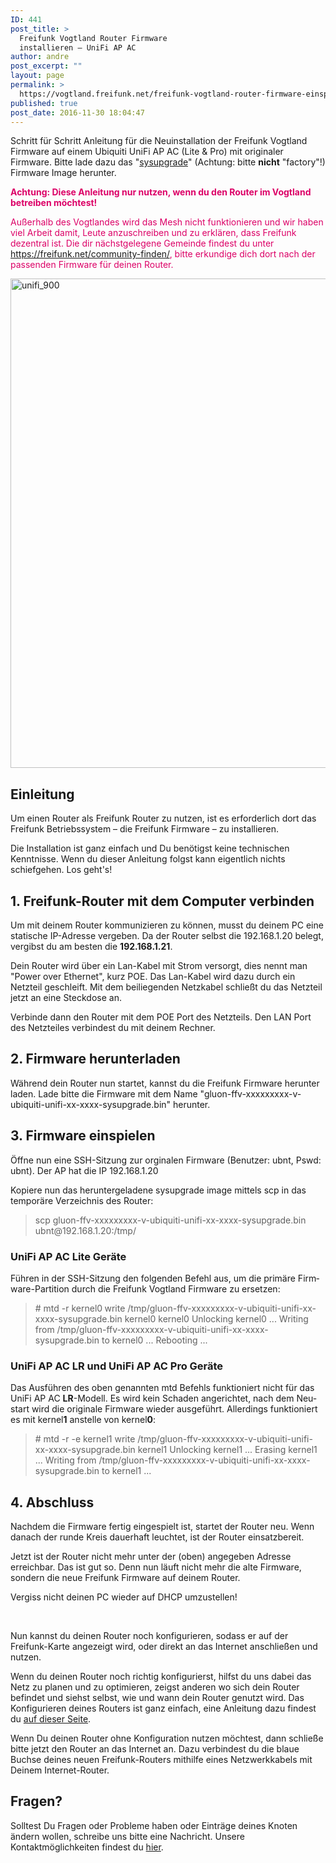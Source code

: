 ```yaml
---
ID: 441
post_title: >
  Freifunk Vogtland Router Firmware
  installieren – UniFi AP AC
author: andre
post_excerpt: ""
layout: page
permalink: >
  https://vogtland.freifunk.net/freifunk-vogtland-router-firmware-einspielen-2/
published: true
post_date: 2016-11-30 18:04:47
---
```

Schritt für Schritt Anleitung für die Neuinstallation der Freifunk Vogtland Firmware auf einem Ubiquiti <span class="itemreviewed fn">UniFi AP AC (Lite &amp; Pro) mit originaler Firmware. Bitte lade dazu das "<a href="http://firmware.freifunk-vogtland.net/firmware/stable/sysupgrade/" target="_blank" rel="noopener">sysupgrade</a>" (Achtung: bitte <strong>nicht</strong> "factory"!) Firmware Image herunter.
</span>

<span style="color: #dc0067;"><strong>Achtung: Diese Anleitung nur nutzen, wenn du den Router im Vogtland betreiben möchtest!</strong></span>

<span style="color: #dc0067;">Außerhalb des Vogtlandes wird das Mesh nicht funktionieren und wir haben viel Arbeit damit, Leute anzuschreiben und zu erklären, dass Freifunk dezentral ist. Die dir nächstgelegene Gemeinde findest du unter <a style="color: #dc0067;" href="https://freifunk.net/community-finden/">https://freifunk.net/community-finden/</a>, bitte erkundige dich dort nach der passenden Firmware für deinen Router.</span>

<img class="so-widget-image" title="unifi_900" src="http://freifunk-vogtland.net/wordpress/wp-content/uploads/2016/12/UniFi_900.png" srcset="http://freifunk-vogtland.net/wordpress/wp-content/uploads/2016/12/UniFi_900.png 900w, http://freifunk-vogtland.net/wordpress/wp-content/uploads/2016/12/UniFi_900-300x261.png 300w, http://freifunk-vogtland.net/wordpress/wp-content/uploads/2016/12/UniFi_900-768x668.png 768w" width="900" height="783" />
<h2>Einleitung</h2>
Um einen Router als Freifunk Router zu nutzen, ist es erforderlich dort das Freifunk Betriebssystem – die Freifunk Firmware – zu installieren.

Die Installation ist ganz einfach und Du benötigst keine technischen Kenntnisse. Wenn du dieser Anleitung folgst kann eigentlich nichts schiefgehen. Los geht's!
<h2>1. Freifunk-Router mit dem Computer verbinden</h2>
Um mit deinem Router kommunizieren zu können, musst du deinem PC eine statische IP-Adresse vergeben. Da der Router selbst die 192.168.1.20 belegt, vergibst du am besten die <strong>192.168.1.21</strong>.

Dein Router wird über ein Lan-Kabel mit Strom versorgt, dies nennt man "Power over Ethernet", kurz POE. Das Lan-Kabel wird dazu durch ein Netzteil geschleift. Mit dem beiliegenden Netzkabel schließt du das Netzteil jetzt an eine Steckdose an.

Verbinde dann den Router mit dem POE Port des Netzteils. Den LAN Port des Netzteiles verbindest du mit deinem Rechner.
<h2>2. Firmware herunterladen</h2>
Während dein Router nun startet, kannst du die Freifunk Firmware herunter laden. Lade bitte die Firmware mit dem Name "gluon-ffv-xxxxxxxxx-v-ubiquiti-unifi-xx-xxxx-sysupgrade.bin" herunter.
<h2>3. Firmware einspielen</h2>
<span id="result_box" class="" lang="de"><span class="">Öffne nun eine SSH-Sitzung zur orginalen Firmware (Benutzer: ubnt, Pswd: ubnt).</span> D<span class="">er AP hat die IP 192.168.1.20</span></span>

Kopiere nun das heruntergeladene sysupgrade image mittels scp in das temporäre Verzeichnis des Router:
<blockquote>
<p class="code">scp gluon-ffv-xxxxxxxxx-v-ubiquiti-unifi-xx-xxxx-sysupgrade.bin ubnt@192.168.1.20:/tmp/</p>
</blockquote>
<h3 id="unifi_ap_ac_lite_devices">UniFi AP AC Lite Geräte</h3>
<span id="result_box" class="" lang="de"><span class="">Führen in der SSH-Sitzung den folgenden Befehl aus, um die primäre Firmware-Partition durch die Freifunk Vogtland Firmware zu ersetzen:</span></span>
<blockquote>
<p class="code"># mtd -r kernel0<strong> </strong>write /tmp/gluon-ffv-xxxxxxxxx-v-ubiquiti-unifi-xx-xxxx-sysupgrade.bin kernel0
kernel0 Unlocking kernel0 ... Writing from /tmp/gluon-ffv-xxxxxxxxx-v-ubiquiti-unifi-xx-xxxx-sysupgrade.bin to kernel0 ... Rebooting ...</p>
</blockquote>
<h3 class="code">UniFi AP AC LR und UniFi AP AC Pro Geräte</h3>
<p class="code"><span id="result_box" class="" lang="de">Das Ausführen des oben genannten mtd Befehls funktioniert nicht für das UniFi AP AC <strong>LR</strong>-Modell. Es wird kein Schaden angerichtet, nach dem Neustart wird die originale Firmware wieder ausgeführt. <span class="">Allerdings funktioniert es mit kernel<strong>1</strong> anstelle von kernel<strong>0</strong>:
</span></span></p>

<blockquote>
<p class="code"># mtd -r -e kernel1 write /tmp/gluon-ffv-xxxxxxxxx-v-ubiquiti-unifi-xx-xxxx-sysupgrade.bin kernel1
Unlocking kernel1 ... Erasing kernel1 ... Writing from /tmp/gluon-ffv-xxxxxxxxx-v-ubiquiti-unifi-xx-xxxx-sysupgrade.bin to kernel1 ...</p>
</blockquote>
<h2>4. Abschluss</h2>
Nachdem die Firmware fertig eingespielt ist, startet der Router neu. Wenn danach der runde Kreis dauerhaft leuchtet, ist der Router einsatzbereit.

Jetzt ist der Router nicht mehr unter der (oben) angegeben Adresse erreichbar. Das ist gut so. Denn nun läuft nicht mehr die alte Firmware, sondern die neue Freifunk Firmware auf deinem Router.

Vergiss nicht deinen PC wieder auf DHCP umzustellen!

&nbsp;

Nun kannst du deinen Router noch konfigurieren, sodass er auf der Freifunk-Karte angezeigt wird, oder direkt an das Internet anschließen und nutzen.

Wenn du deinen Router noch richtig konfigurierst, hilfst du uns dabei das Netz zu planen und zu optimieren, zeigst anderen wo sich dein Router befindet und siehst selbst, wie und wann dein Router genutzt wird. Das Konfigurieren deines Routers ist ganz einfach, eine Anleitung dazu findest du <a href="http://freifunk-vogtland.net/?page_id=166">auf dieser Seite</a>.

Wenn Du deinen Router ohne Konfiguration nutzen möchtest, dann schließe bitte jetzt den Router an das Internet an. Dazu verbindest du die blaue Buchse deines neuen Freifunk-Routers mithilfe eines Netzwerkkabels mit Deinem Internet-Router.
<h2>Fragen?</h2>
Solltest Du Fragen oder Probleme haben oder Einträge deines Knoten ändern wollen, schreibe uns bitte eine Nachricht. Unsere Kontaktmöglichkeiten findest du <a href="http://vogtland.freifunk.net/?page_id=251">hier</a>.